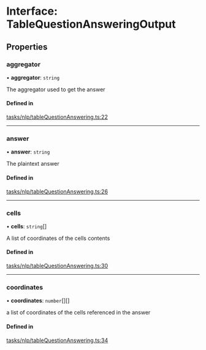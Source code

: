 # Interface: TableQuestionAnsweringOutput

## Properties

### aggregator

• **aggregator**: `string`

The aggregator used to get the answer

#### Defined in

[tasks/nlp/tableQuestionAnswering.ts:22](https://github.com/huggingface/huggingface.js/blob/main/packages/inference/src/tasks/nlp/tableQuestionAnswering.ts#L22)

___

### answer

• **answer**: `string`

The plaintext answer

#### Defined in

[tasks/nlp/tableQuestionAnswering.ts:26](https://github.com/huggingface/huggingface.js/blob/main/packages/inference/src/tasks/nlp/tableQuestionAnswering.ts#L26)

___

### cells

• **cells**: `string`[]

A list of coordinates of the cells contents

#### Defined in

[tasks/nlp/tableQuestionAnswering.ts:30](https://github.com/huggingface/huggingface.js/blob/main/packages/inference/src/tasks/nlp/tableQuestionAnswering.ts#L30)

___

### coordinates

• **coordinates**: `number`[][]

a list of coordinates of the cells referenced in the answer

#### Defined in

[tasks/nlp/tableQuestionAnswering.ts:34](https://github.com/huggingface/huggingface.js/blob/main/packages/inference/src/tasks/nlp/tableQuestionAnswering.ts#L34)
